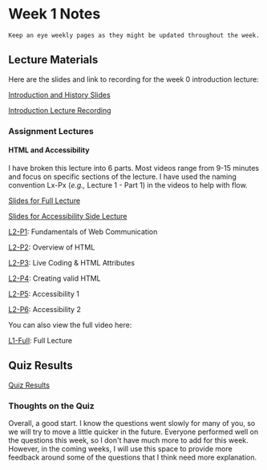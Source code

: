 Week 1 Notes
============================

```{note}
Keep an eye weekly pages as they might be updated throughout the week.
```

## Lecture Materials

Here are the slides and link to recording for the week 0 introduction lecture:

<a href="../resources/10_01_20-introduction_history.pdf" >Introduction and History Slides</a>

[Introduction Lecture Recording](https://uci.yuja.com/V/Video?v=1925597&node=7402830&a=1555212815&autoplay=1)
### Assignment Lectures

#### HTML and Accessibility

I have broken this lecture into 6 parts. Most videos range from 9-15 minutes and focus on specific sections of the lecture. I have used the naming convention Lx-Px (_e.g.,_ Lecture 1 - Part 1) in the videos to help with flow.

<a href="../resources/10_06_20-html_accessibility.pdf" >Slides for Full Lecture</a>


<a href="../resources/10_06_20-Assistive_Technology.pdf" >Slides for Accessibility Side Lecture</a>


[L2-P1](https://uci.yuja.com/V/Video?v=1959569&node=7548734&a=591490276&autoplay=1): Fundamentals of Web Communication

[L2-P2](https://uci.yuja.com/V/Video?v=1959438&node=7548362&a=855655536&autoplay=1): Overview of HTML 

[L2-P3](https://uci.yuja.com/V/Video?v=1959515&node=7548584&a=1639920530&autoplay=1): Live Coding & HTML Attributes

[L2-P4](https://uci.yuja.com/V/Video?v=1959526&node=7548606&a=783688735&autoplay=1): Creating valid HTML

[L2-P5](https://uci.yuja.com/V/Video?v=1959546&node=7548664&a=640139844&autoplay=1): Accessibility 1

[L2-P6](https://uci.yuja.com/V/Video?v=1959593&node=7548825&a=1454667012&autoplay=1): Accessibility 2 

You can also view the full video here:

[L1-Full](https://uci.yuja.com/V/Video?v=1959428&node=7548329&a=1752462787&autoplay=1): Full Lecture

## Quiz Results

<a href="../resources/QZ_Week_1_Quiz_Results.pdf" >Quiz Results</a>

### Thoughts on the Quiz

Overall, a good start. I know the questions went slowly for many of you, so we will try to move a little quicker in the future. Everyone performed well on the questions this week, so I don't have much more to add for this week. However, in the coming weeks, I will use this space to provide more feedback around some of the questions that I think need more explanation.
